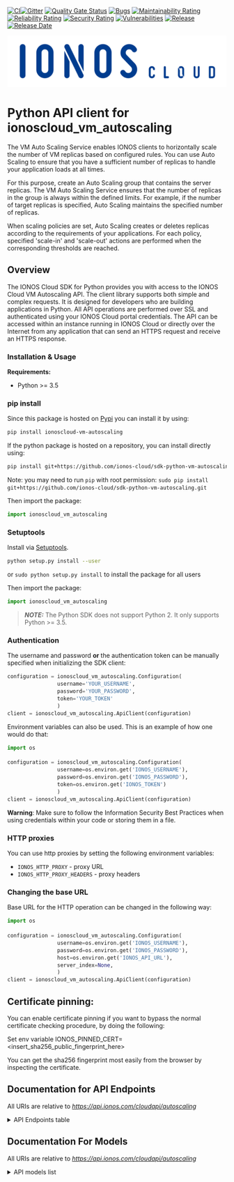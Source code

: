 [![CI](https://github.com/ionos-cloud/sdk-resources/actions/workflows/ci-vm-autoscaling-python.yml/badge.svg)](https://github.com/ionos-cloud/sdk-resources/actions/workflows/ci-vm-autoscaling-python.yml)[![Gitter](https://img.shields.io/gitter/room/ionos-cloud/sdk-general)](https://gitter.im/ionos-cloud/sdk-general)
[![Quality Gate Status](https://sonarcloud.io/api/project_badges/measure?project=sdk-python-vm-autoscaling&metric=alert_status)](https://sonarcloud.io/summary?id=sdk-python-vm-autoscaling)
[![Bugs](https://sonarcloud.io/api/project_badges/measure?project=sdk-python-vm-autoscaling&metric=bugs)](https://sonarcloud.io/summary/new_code?id=sdk-python-vm-autoscaling)
[![Maintainability Rating](https://sonarcloud.io/api/project_badges/measure?project=sdk-python-vm-autoscaling&metric=sqale_rating)](https://sonarcloud.io/summary/new_code?id=sdk-python-vm-autoscaling)
[![Reliability Rating](https://sonarcloud.io/api/project_badges/measure?project=sdk-python-vm-autoscaling&metric=reliability_rating)](https://sonarcloud.io/summary/new_code?id=sdk-python-vm-autoscaling)
[![Security Rating](https://sonarcloud.io/api/project_badges/measure?project=sdk-python-vm-autoscaling&metric=security_rating)](https://sonarcloud.io/summary/new_code?id=sdk-python-vm-autoscaling)
[![Vulnerabilities](https://sonarcloud.io/api/project_badges/measure?project=sdk-python-vm-autoscaling&metric=vulnerabilities)](https://sonarcloud.io/summary/new_code?id=sdk-python-vm-autoscaling)
[![Release](https://img.shields.io/github/v/release/ionos-cloud/sdk-python-vm-autoscaling.svg)](https://github.com/ionos-cloud/sdk-python-vm-autoscaling/releases/latest)
[![Release Date](https://img.shields.io/github/release-date/ionos-cloud/sdk-python-vm-autoscaling.svg)](https://github.com/ionos-cloud/sdk-python-vm-autoscaling/releases/latest)

![Alt text](.github/IONOS.CLOUD.BLU.svg?raw=true "Title")


# Python API client for ionoscloud_vm_autoscaling

The VM Auto Scaling Service enables IONOS clients to horizontally scale the number of VM replicas based on configured rules. You can use Auto Scaling to ensure that you have a sufficient number of replicas to handle your application loads at all times.

For this purpose, create an Auto Scaling group that contains the server replicas. The VM Auto Scaling Service ensures that the number of replicas in the group is always within the defined limits. For example, if the number of target replicas is specified, Auto Scaling maintains the specified number of replicas.


When scaling policies are set, Auto Scaling creates or deletes replicas according to the requirements of your applications. For each policy, specified 'scale-in' and 'scale-out' actions are performed when the corresponding thresholds are reached.

## Overview
The IONOS Cloud SDK for Python provides you with access to the IONOS Cloud VM Autoscaling API. The client library supports both simple and complex requests. It is designed for developers who are building applications in Python. All API operations are performed over SSL and authenticated using your IONOS Cloud portal credentials. The API can be accessed within an instance running in IONOS Cloud or directly over the Internet from any application that can send an HTTPS request and receive an HTTPS response.

### Installation & Usage

**Requirements:**
- Python >= 3.5

### pip install

Since this package is hosted on [Pypi](https://pypi.org/) you can install it by using:

```bash
pip install ionoscloud-vm-autoscaling
```

If the python package is hosted on a repository, you can install directly using:

```bash
pip install git+https://github.com/ionos-cloud/sdk-python-vm-autoscaling.git
```

Note: you may need to run `pip` with root permission: `sudo pip install git+https://github.com/ionos-cloud/sdk-python-vm-autoscaling.git`

Then import the package:

```python
import ionoscloud_vm_autoscaling
```

### Setuptools

Install via [Setuptools](http://pypi.python.org/pypi/setuptools).

```bash
python setup.py install --user
```

or `sudo python setup.py install` to install the package for all users

Then import the package:

```python
import ionoscloud_vm_autoscaling
```

> **_NOTE:_**  The Python SDK does not support Python 2. It only supports Python >= 3.5.

### Authentication

The username and password **or** the authentication token can be manually specified when initializing the SDK client:

```python
configuration = ionoscloud_vm_autoscaling.Configuration(
                username='YOUR_USERNAME',
                password='YOUR_PASSWORD',
                token='YOUR_TOKEN'
                )
client = ionoscloud_vm_autoscaling.ApiClient(configuration)
```

Environment variables can also be used. This is an example of how one would do that:

```python
import os

configuration = ionoscloud_vm_autoscaling.Configuration(
                username=os.environ.get('IONOS_USERNAME'),
                password=os.environ.get('IONOS_PASSWORD'),
                token=os.environ.get('IONOS_TOKEN')
                )
client = ionoscloud_vm_autoscaling.ApiClient(configuration)
```

**Warning**: Make sure to follow the Information Security Best Practices when using credentials within your code or storing them in a file.


### HTTP proxies

You can use http proxies by setting the following environment variables:
- `IONOS_HTTP_PROXY` - proxy URL
- `IONOS_HTTP_PROXY_HEADERS` - proxy headers

### Changing the base URL

Base URL for the HTTP operation can be changed in the following way:

```python
import os

configuration = ionoscloud_vm_autoscaling.Configuration(
                username=os.environ.get('IONOS_USERNAME'),
                password=os.environ.get('IONOS_PASSWORD'),
                host=os.environ.get('IONOS_API_URL'),
                server_index=None,
                )
client = ionoscloud_vm_autoscaling.ApiClient(configuration)
```

## Certificate pinning:

You can enable certificate pinning if you want to bypass the normal certificate checking procedure,
by doing the following:

Set env variable IONOS_PINNED_CERT=<insert_sha256_public_fingerprint_here>

You can get the sha256 fingerprint most easily from the browser by inspecting the certificate.


## Documentation for API Endpoints

All URIs are relative to *https://api.ionos.com/cloudapi/autoscaling*
<details >
    <summary title="Click to toggle">API Endpoints table</summary>


| Class | Method | HTTP request | Description |
| ------------- | ------------- | ------------- | ------------- |
| GroupsApi | [**groups_actions_find_by_id**](docs/api/GroupsApi.md#groups_actions_find_by_id) | **GET** /groups/{groupId}/actions/{actionId} | Get Scaling Action Details by ID |
| GroupsApi | [**groups_actions_get**](docs/api/GroupsApi.md#groups_actions_get) | **GET** /groups/{groupId}/actions | Get Scaling Actions |
| GroupsApi | [**groups_delete**](docs/api/GroupsApi.md#groups_delete) | **DELETE** /groups/{groupId} | Delete an Auto Scaling Group by ID |
| GroupsApi | [**groups_find_by_id**](docs/api/GroupsApi.md#groups_find_by_id) | **GET** /groups/{groupId} | Get an Auto Scaling by ID |
| GroupsApi | [**groups_get**](docs/api/GroupsApi.md#groups_get) | **GET** /groups | Get Auto Scaling Groups |
| GroupsApi | [**groups_post**](docs/api/GroupsApi.md#groups_post) | **POST** /groups | Create an Auto Scaling Group |
| GroupsApi | [**groups_put**](docs/api/GroupsApi.md#groups_put) | **PUT** /groups/{groupId} | Update an Auto Scaling Group by ID |
| GroupsApi | [**groups_servers_find_by_id**](docs/api/GroupsApi.md#groups_servers_find_by_id) | **GET** /groups/{groupId}/servers/{serverId} | Get Auto Scaling Group Server by ID |
| GroupsApi | [**groups_servers_get**](docs/api/GroupsApi.md#groups_servers_get) | **GET** /groups/{groupId}/servers | Get Auto Scaling Group Servers |

</details>

## Documentation For Models

All URIs are relative to *https://api.ionos.com/cloudapi/autoscaling*
<details >
<summary title="Click to toggle">API models list</summary>

 - [Action](docs/models/Action)
 - [ActionAmount](docs/models/ActionAmount)
 - [ActionCollection](docs/models/ActionCollection)
 - [ActionProperties](docs/models/ActionProperties)
 - [ActionResource](docs/models/ActionResource)
 - [ActionStatus](docs/models/ActionStatus)
 - [ActionType](docs/models/ActionType)
 - [ActionsLinkResource](docs/models/ActionsLinkResource)
 - [AvailabilityZone](docs/models/AvailabilityZone)
 - [BusType](docs/models/BusType)
 - [Collection](docs/models/Collection)
 - [CpuFamily](docs/models/CpuFamily)
 - [DatacenterServer](docs/models/DatacenterServer)
 - [Error](docs/models/Error)
 - [Error401](docs/models/Error401)
 - [Error401Message](docs/models/Error401Message)
 - [Error404](docs/models/Error404)
 - [Error404Message](docs/models/Error404Message)
 - [ErrorAuthorize](docs/models/ErrorAuthorize)
 - [ErrorAuthorizeMessage](docs/models/ErrorAuthorizeMessage)
 - [ErrorGroupValidate](docs/models/ErrorGroupValidate)
 - [ErrorGroupValidateMessage](docs/models/ErrorGroupValidateMessage)
 - [ErrorMessage](docs/models/ErrorMessage)
 - [ErrorMessageParse](docs/models/ErrorMessageParse)
 - [ErrorReplicaValidateMessage](docs/models/ErrorReplicaValidateMessage)
 - [Group](docs/models/Group)
 - [GroupCollection](docs/models/GroupCollection)
 - [GroupPolicy](docs/models/GroupPolicy)
 - [GroupPolicyScaleInAction](docs/models/GroupPolicyScaleInAction)
 - [GroupPolicyScaleOutAction](docs/models/GroupPolicyScaleOutAction)
 - [GroupPost](docs/models/GroupPost)
 - [GroupPostEntities](docs/models/GroupPostEntities)
 - [GroupPostResponse](docs/models/GroupPostResponse)
 - [GroupProperties](docs/models/GroupProperties)
 - [GroupPut](docs/models/GroupPut)
 - [GroupPutProperties](docs/models/GroupPutProperties)
 - [GroupPutPropertiesDatacenter](docs/models/GroupPutPropertiesDatacenter)
 - [GroupResource](docs/models/GroupResource)
 - [ItemBasic](docs/models/ItemBasic)
 - [Metadata](docs/models/Metadata)
 - [MetadataBasic](docs/models/MetadataBasic)
 - [MetadataState](docs/models/MetadataState)
 - [Metric](docs/models/Metric)
 - [NicFirewallRule](docs/models/NicFirewallRule)
 - [NicFlowLog](docs/models/NicFlowLog)
 - [ParseError](docs/models/ParseError)
 - [QueryUnit](docs/models/QueryUnit)
 - [ReplicaNic](docs/models/ReplicaNic)
 - [ReplicaProperties](docs/models/ReplicaProperties)
 - [ReplicaPropertiesGet](docs/models/ReplicaPropertiesGet)
 - [ReplicaPropertiesPost](docs/models/ReplicaPropertiesPost)
 - [ReplicaVolumeGet](docs/models/ReplicaVolumeGet)
 - [ReplicaVolumePost](docs/models/ReplicaVolumePost)
 - [Resource](docs/models/Resource)
 - [Server](docs/models/Server)
 - [ServerCollection](docs/models/ServerCollection)
 - [ServerProperties](docs/models/ServerProperties)
 - [ServerResource](docs/models/ServerResource)
 - [ServersLinkResource](docs/models/ServersLinkResource)
 - [TerminationPolicyType](docs/models/TerminationPolicyType)
 - [VolumeHwType](docs/models/VolumeHwType)


[[Back to API list]](#documentation-for-api-endpoints) [[Back to Model list]](#documentation-for-models)

</details>